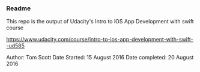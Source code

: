### Readme

This repo is the output of Udacity's Intro to iOS App Development with swift course

https://www.udacity.com/course/intro-to-ios-app-development-with-swift--ud585

Author: Tom Scott
Date Started: 15 August 2016
Date completed: 20 August 2016